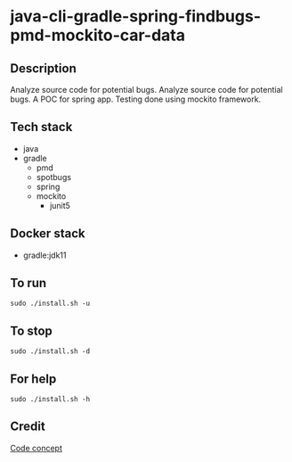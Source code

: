 # java-cli-gradle-spring-findbugs-pmd-mockito-car-data

## Description
Analyze source code for potential bugs.
Analyze source code for potential bugs.
A POC for spring app. Testing done
using mockito framework.

## Tech stack
- java
- gradle
	- pmd
	- spotbugs
  - spring
  - mockito
    - junit5

## Docker stack
- gradle:jdk11

## To run
`sudo ./install.sh -u`

## To stop
`sudo ./install.sh -d`

## For help
`sudo ./install.sh -h`

## Credit
[Code concept](https://github.com/eugenp/tutorials/tree/master/testing-modules/junit-5)
